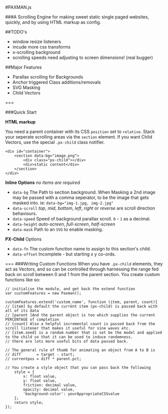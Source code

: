 #PAXMAN.js

###A Scrolling Engine for making sweet static single paged websites, quickly, and by using HTML markup as config.

##TODO's
* window resize listeners
* incude more css transforms
* x-scrolling background
* scrolling speeds need adjusting to screen dimensions! (real bugger)

##Major Features
* Parallax scrolling for Backgrounds
* Anchor triggered Class additions/removals
* SVG Masking
* Child Vectors

===

###Quick Start

**HTML markup**

You need a parent container with its CSS `position` set to `relative`.
Stack your seperate scrolling areas via the `section` element.
If you want Child Vectors, use the special `.px-child` class notifier.

	<div id="container">
  		<section data-bg="image.png">
  			<div class="px-child"></div>
  			<div>static content</div>
  		</section>
  	</div>

**Inline Options**
_no items are required_

* `data-bg` The Path to section background. When Masking a 2nd image may be passed with a comma seperator, to be the image that gets masked into. ie: `data-bg="img-1.jpg, img-2.jpg"`
* `data-scroll` *top*, *mid*, *bottom*, *left*, *right* or *reverse* are scroll direction behaviours.
* `data-speed` Speed of background parallax scroll. `0` - `1` as a decimal.
* `data-height` *auto-screen*, *full-screen*, *half-screen*
* `data-mask` Path to an `SVG` to enable masking.


**PX-Child** Options

* `data-fn` The custom function name to assign to this section's child.
* `data-offset` Incomplete - but starting x y co-ords.

===
###Writing Custom Functions
When you have `.px-child` elements, they act as Vectors, and so can be controlled through harnessing the range fed back on scroll between 0 and 1 from the parent section. You create custom functions like so:

	// initialise the module, and get back the extend function
	var customFeatures = new Paxman();

  	customFeatures.extend('custom_name', function (item, parent, count){
  	// [item] by default the current item (px-child) is passed back with all of its data
  	// [parent ]And the parent object is too which supplies the current PERCENTAGE of completion
  	// [count] Also a helpful incremental count is passed back from the scroll listener that makes it useful for sine waves etc.
  	// [item.seed] is a random number that is set be the model and applied to the child so that it can be used to induce randomness.
  	// there are lots more useful bits of data passed back.
  	
  	// The general rule of thumb for animating an object from A to B is
    // diff       = target - start; 
    // currentpos = diff * parent.pct;
    	
    // You create a style object that you can pass back the following
    	style = {
    		x: float value,
    		y: float value,
    		friction: decimal value,
    		opacity: decimal value,
    		'background-color': yourAppropriateCSSvalue
    	};
    	return style;
  	});